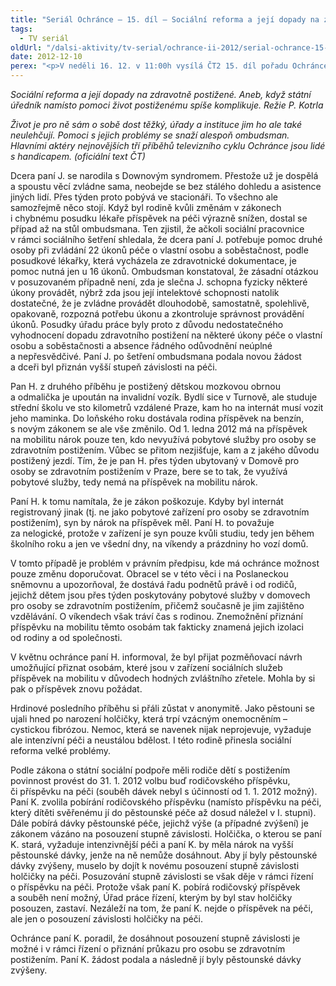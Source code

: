 ```yaml
---
title: "Seriál Ochránce – 15. díl – Sociální reforma a její dopady na zdravotně postižené"
tags:
  - TV seriál
oldUrl: "/dalsi-aktivity/tv-serial/ochrance-ii-2012/serial-ochrance-15-dil-socialni-reforma-a-jeji-dopady-na-zdravotne-postizene-1/"
date: 2012-12-10
perex: "<p>V neděli 16. 12. v 11:00h vysílá ČT2 15. díl pořadu Ochránce, tentokrát o tom, jak sociální reforma dopadá na lidi se zdravotním postižením. Reprízu dílu uvidíte na ČT2 v úterý 18. 12. v 9:05h.</p>"
---
```


<!-- imported from the old website -->

<p><em>Sociální reforma a její dopady na zdravotně postižené. Aneb, když státní úředník namísto pomoci život postiženému spíše komplikuje. Režie P. Kotrla</em></p><p><em>Život je pro ně sám o sobě dost těžký, úřady a instituce jim ho ale také neulehčují. Pomoci s jejich problémy se snaží alespoň ombudsman. Hlavními aktéry nejnovějších tří příběhů televizního cyklu Ochránce jsou lidé s handicapem. (oficiální text ČT)</em></p><p>Dcera paní J. se narodila s Downovým syndromem. Přestože už je dospělá a spoustu věcí zvládne sama, neobejde se bez stálého dohledu a asistence jiných lidí. Přes týden proto pobývá ve stacionáři. To všechno ale samozřejmě něco stojí. Když byl rodině kvůli změnám v zákonech i chybnému posudku lékaře příspěvek na péči výrazně snížen, dostal se případ až na stůl ombudsmana. Ten zjistil, že ačkoli sociální pracovnice v rámci sociálního šetření shledala, že dcera paní J. potřebuje pomoc druhé osoby při zvládání 22 úkonů péče o vlastní osobu a soběstačnost, podle posudkové lékařky, která vycházela ze zdravotnické dokumentace, je pomoc nutná jen u 16 úkonů. Ombudsman konstatoval, že zásadní otázkou v posuzovaném případně není, zda je slečna J. schopna fyzicky některé úkony provádět, nýbrž zda jsou její intelektové schopnosti natolik dostatečné, že je zvládne provádět dlouhodobě, samostatně, spolehlivě, opakovaně, rozpozná potřebu úkonu a zkontroluje správnost provádění úkonů. Posudky úřadu práce byly proto z důvodu nedostatečného vyhodnocení dopadu zdravotního postižení na některé úkony péče o vlastní osobu a soběstačnosti a absence řádného odůvodnění neúplné a nepřesvědčivé. Paní J. po šetření ombudsmana podala novou žádost a dceři byl přiznán vyšší stupeň závislosti na péči.</p><p>Pan H. z druhého příběhu je postižený dětskou mozkovou obrnou a odmalička je upoután na invalidní vozík. Bydlí sice v Turnově, ale studuje střední školu ve sto kilometrů vzdálené Praze, kam ho na internát musí vozit jeho maminka. Do loňského roku dostávala rodina příspěvek na benzín, s novým zákonem se ale vše změnilo. Od 1. ledna 2012 má na příspěvek na mobilitu nárok pouze ten, kdo nevyužívá pobytové služby pro osoby se zdravotním postižením. Vůbec se přitom nezjišťuje, kam a z jakého důvodu postižený jezdí. Tím, že je pan H. přes týden ubytovaný v Domově pro osoby se zdravotním postižením v Praze, bere se to tak, že využívá pobytové služby, tedy nemá na příspěvek na mobilitu nárok.</p><p>Paní H. k tomu namítala, že je zákon poškozuje. Kdyby byl internát registrovaný jinak (tj. ne jako pobytové zařízení pro osoby se zdravotním postižením), syn by nárok na příspěvek měl. Paní H. to považuje za nelogické, protože v zařízení je syn pouze kvůli studiu, tedy jen během školního roku a jen ve všední dny, na víkendy a prázdniny ho vozí domů.</p><p>V tomto případě je problém v právním předpisu, kde má ochránce možnost pouze změnu doporučovat. Obracel se v této věci i na Poslaneckou sněmovnu a upozorňoval, že dostává řadu podnětů právě i od rodičů, jejichž dětem jsou přes týden poskytovány pobytové služby v domovech pro osoby se zdravotním postižením, přičemž současně je jim zajištěno vzdělávání. O víkendech však tráví čas s rodinou. Znemožnění přiznání příspěvku na mobilitu těmto osobám tak fakticky znamená jejich izolaci od rodiny a od společnosti.</p><p>V květnu ochránce paní H. informoval, že byl přijat pozměňovací návrh umožňující přiznat osobám, které jsou v zařízení sociálních služeb příspěvek na mobilitu v důvodech hodných zvláštního zřetele. Mohla by si pak o příspěvek znovu požádat.</p><p>Hrdinové posledního příběhu si přáli zůstat v anonymitě. Jako pěstouni se ujali hned po narození holčičky, která trpí vzácným onemocněním – cystickou fibrózou. Nemoc, která se navenek nijak neprojevuje, vyžaduje ale intenzívní péči a neustálou bdělost. I této rodině přinesla sociální reforma velké problémy.</p><p>Podle zákona o státní sociální podpoře měli rodiče dětí s postižením povinnost provést do 31. 1. 2012 volbu buď rodičovského příspěvku, či příspěvku na péči (souběh dávek nebyl s účinností od 1. 1. 2012 možný). Paní K. zvolila pobírání rodičovského příspěvku (namísto příspěvku na péči, který dítěti svěřenému jí do pěstounské péče až dosud náležel v I. stupni). Dále pobírá dávky pěstounské péče, jejichž výše (a případné zvýšení) je zákonem vázáno na posouzení stupně závislosti. Holčička, o kterou se paní K. stará, vyžaduje intenzivnější péči a paní K. by měla nárok na vyšší pěstounské dávky, jenže na ně nemůže dosáhnout. Aby jí byly pěstounské dávky zvýšeny, muselo by dojít k novému posouzení stupně závislosti holčičky na péči. Posuzování stupně závislosti se však děje v rámci řízení o příspěvku na péči. Protože však paní K. pobírá rodičovský příspěvek a souběh není možný, Úřad práce řízení, kterým by byl stav holčičky posouzen, zastaví. Nezáleží na tom, že paní K. nejde o příspěvek na péči, ale jen o posouzení závislosti holčičky na péči.</p><p>Ochránce paní K. poradil, že dosáhnout posouzení stupně závislosti je možné i v rámci řízení o přiznání průkazu pro osobu se zdravotním postižením. Paní K. žádost podala a následně jí byly pěstounské dávky zvýšeny.</p>
